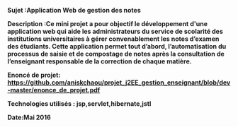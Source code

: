 <b>Sujet :Application Web de gestion des notes

<b>Description :Ce mini projet a pour objectif le développement d'une application web qui aide les administrateurs du service de scolarité des institutions universitaires à gérer convenablement les notes d’examen des étudiants. Cette application permet tout d’abord, l’automatisation du processus de saisie et de compostage de notes après la consultation de l’enseignant responsable de la correction de chaque matière.

<b>Enoncé de projet: https://github.com/aniskchaou/projet_j2EE_gestion_enseignant/blob/dev-master/enonce_de_projet.pdf

<b>Technologies utilisés : jsp,servlet,hibernate,jstl

<b>Date:Mai 2016


